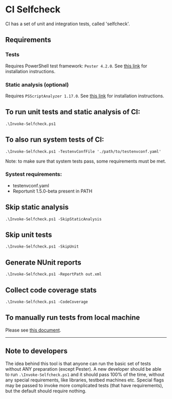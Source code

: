 # CI Selfcheck

CI has a set of unit and integration tests, called 'selfcheck'.

## Requirements

### Tests

Requires PowerShell test framework: `Pester 4.2.0`. See [this link](https://github.com/pester/Pester/wiki/Installation-and-Update) for installation instructions.

### Static analysis (optional)

Requires `PSScriptAnalyzer 1.17.0`. See [this link](https://github.com/PowerShell/PSScriptAnalyzer) for installation instructions.

## To run unit tests and static analysis of CI:

```
.\Invoke-Selfcheck.ps1
```

## To also run system tests of CI:

```
.\Invoke-Selfcheck.ps1 -TestenvConfFile './path/to/testenvconf.yaml'
```

Note: to make sure that system tests pass, some requirements must be met.

### Systest requirements:

* testenvconf.yaml
* Reportunit 1.5.0-beta present in PATH

## Skip static analysis

```
.\Invoke-Selfcheck.ps1 -SkipStaticAnalysis
```

## Skip unit tests

```
.\Invoke-Selfcheck.ps1 -SkipUnit
```

## Generate NUnit reports

```
.\Invoke-Selfcheck.ps1 -ReportPath out.xml
```

## Collect code coverage stats

```
.\Invoke-Selfcheck.ps1 -CodeCoverage
```

## To manually run tests from local machine

Please see [this document](CIScripts/Test/Tests/README.md).

------------------

## Note to developers

The idea behind this tool is that anyone can run the basic set of tests without ANY preparation
(except Pester).
A new developer should be able to run `.\Invoke-Selfcheck.ps1` and it should pass 100% of the time,
without any special requirements, like libraries, testbed machines etc.
Special flags may be passed to invoke more complicated tests (that have requirements), but
the default should require nothing.
